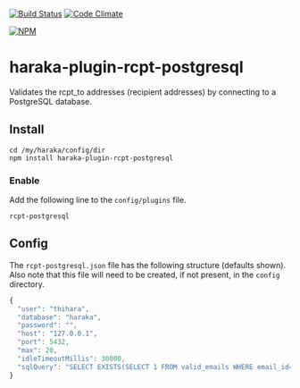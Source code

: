 [![Build Status][ci-img]][ci-url]
[![Code Climate][clim-img]][clim-url]

[![NPM][npm-img]][npm-url]

# haraka-plugin-rcpt-postgresql

Validates the rcpt_to addresses (recipient addresses) by connecting to a PostgreSQL database.

## Install

    cd /my/haraka/config/dir
    npm install haraka-plugin-rcpt-postgresql

### Enable

Add the following line to the `config/plugins` file.

`rcpt-postgresql`

## Config

The `rcpt-postgresql.json` file has the following structure (defaults shown). Also note that this file will need to be created, if not present, in the `config` directory.

```javascript
{
  "user": "thihara",
  "database": "haraka",
  "password": "",
  "host": "127.0.0.1",
  "port": 5432,
  "max": 20,
  "idleTimeoutMillis": 30000,
  "sqlQuery": "SELECT EXISTS(SELECT 1 FROM valid_emails WHERE email_id=$1) AS \"exists\""
}
```


[ci-img]: https://travis-ci.org/haraka/haraka-plugin-rcpt-postgresql.svg
[ci-url]: https://travis-ci.org/haraka/haraka-plugin-rcpt-postgresql
[clim-img]: https://codeclimate.com/github/haraka/haraka-plugin-rcpt-postgresql/badges/gpa.svg
[clim-url]: https://codeclimate.com/github/haraka/haraka-plugin-rcpt-postgresql
[npm-img]: https://nodei.co/npm/haraka-plugin-rcpt-postgresql.png
[npm-url]: https://www.npmjs.com/package/haraka-plugin-rcpt-postgresql
